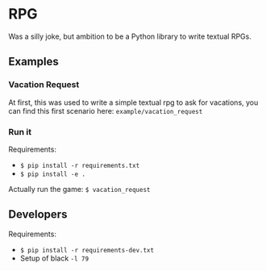 # RPG

Was a silly joke, but ambition to be a Python library to write textual RPGs. 
 
## Examples

### Vacation Request

At first, this was used to write a simple textual rpg to ask for vacations, you can find this first scenario here:
`example/vacation_request` 

### Run it

Requirements:
 - `$ pip install -r requirements.txt`
 - `$ pip install -e .`

Actually run the game:
`$ vacation_request`

## Developers

Requirements:
 - `$ pip install -r requirements-dev.txt`
 - Setup of black `-l 79`